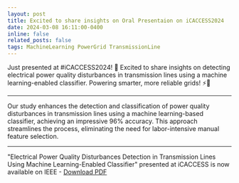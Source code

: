 ```yaml
---
layout: post
title: Excited to share insights on Oral Presentaion on iCACCESS2024
date: 2024-03-08 16:11:00-0400
inline: false
related_posts: false
tags: MachineLearning PowerGrid TransmissionLine
---
```


Just presented at #iCACCESS2024! 🎉 Excited to share insights on detecting electrical power quality disturbances in transmission lines using a machine learning-enabled classifier. Powering smarter, more reliable grids! ⚡🔌

---

Our study enhances the detection and classification of power quality disturbances in transmission lines using a machine learning-based classifier, achieving an impressive 96% accuracy. This approach streamlines the process, eliminating the need for labor-intensive manual feature selection.

---

"Electrical Power Quality Disturbances Detection in Transmission Lines Using Machine Learning-Enabled Classifier"
presented at iCACCESS is now available on IEEE - [Download PDF](https://arafatikram.github.io/assets/pdf/ikram2024electrical.pdf)
